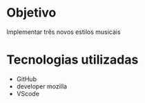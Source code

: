 # Objetivo
 Implementar três novos estilos musicais 



# Tecnologias utilizadas
* GitHub
* developer mozilla
* VScode